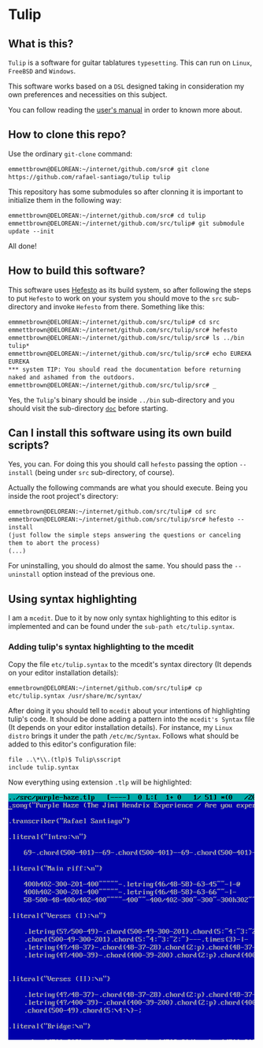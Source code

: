 # Tulip

## What is this?

``Tulip`` is a software for guitar tablatures ``typesetting``. This can run on ``Linux``, ``FreeBSD`` and ``Windows``.

This software works based on a ``DSL`` designed taking in consideration my own preferences and necessities on this subject.

You can follow reading the [user's manual](https://github.com/rafael-santiago/tulip/blob/master/doc/MANUAL.md) in order to known more about.

## How to clone this repo?

Use the ordinary ``git-clone`` command:

```
emmettbrown@DELOREAN:~/internet/github.com/src# git clone https://github.com/rafael-santiago/tulip tulip
```

This repository has some submodules so after clonning it is important to initialize them in the following way:

```
emmettbrown@DELOREAN:~/internet/github.com/src# cd tulip
emmettbrown@DELOREAN:~/internet/github.com/src/tulip# git submodule update --init
```

All done!

## How to build this software?

This software uses [Hefesto](https://github.com/rafael-santiago/hefesto) as its build system, so after following the steps
to put ``Hefesto`` to work on your system you should move to the ``src`` sub-directory and invoke ``Hefesto`` from there.
Something like this:

```
emmmetbrown@DELOREAN:~/internet/github.com/src/tulip# cd src
emmettbrown@DELOREAN:~/internet/github.com/src/tulip/src# hefesto
emmettbrown@DELOREAN:~/internet/github.com/src/tulip/src# ls ../bin
tulip*
emmettbrown@DELOREAN:~/internet/github.com/src/tulip/src# echo EUREKA
EUREKA
*** system TIP: You should read the documentation before returning naked and ashamed from the outdoors.
emmettbrown@DELOREAN:~/internet/github.com/src/tulip/src# _
```

Yes, the ``Tulip``'s binary should be inside ``../bin`` sub-directory and you should visit the sub-directory [``doc``](https://github.com/rafael-santiago/tulip/tree/master/doc) before
starting.

## Can I install this software using its own build scripts?

Yes, you can. For doing this you should call ``hefesto`` passing the option ``--install`` (being under ``src`` sub-directory,
of course).

Actually the following commands are what you should execute. Being you inside the root project's directory:

```
emmetbrown@DELOREAN:~/internet/github.com/src/tulip# cd src
emmetbrown@DELOREAN:~/internet/github.com/src/tulip/src# hefesto --install
(just follow the simple steps answering the questions or canceling them to abort the process)
(...)
```

For uninstalling, you should do almost the same. You should pass the ``--uninstall`` option instead of the previous one.

## Using syntax highlighting

I am a ``mcedit``. Due to it by now only syntax highlighting to this editor is implemented and can be found under the
``sub-path etc/tulip.syntax``.

### Adding tulip's syntax highlighting to the mcedit

Copy the file ``etc/tulip.syntax`` to the mcedit's syntax directory (It depends on your editor installation details):

```
emmetbrown@DELOREAN:~/internet/github.com/src/tulip# cp etc/tulip.syntax /usr/share/mc/syntax/
```

After doing it you should tell to ``mcedit`` about your intentions of highlighting tulip's code. It should be done adding
a pattern into the ``mcedit's Syntax`` file (It depends on your editor installation details). For instance, my ``Linux distro``
brings it under the path ``/etc/mc/Syntax``. Follows what should be added to this editor's configuration file:

```
file ..\*\\.(tlp)$ Tulip\sscript
include tulip.syntax
```

Now everything using extension ``.tlp`` will be highlighted:

![mcedit-after-before](https://github.com/rafael-santiago/tulip/blob/master/etc/mcedit-high.gif)
